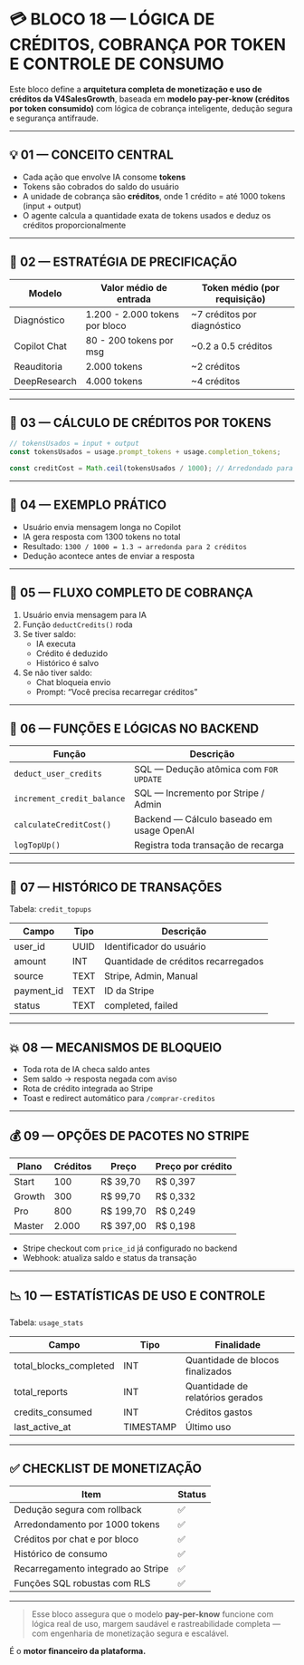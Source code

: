
# 💳 BLOCO 18 — LÓGICA DE CRÉDITOS, COBRANÇA POR TOKEN E CONTROLE DE CONSUMO

Este bloco define a **arquitetura completa de monetização e uso de créditos da V4SalesGrowth**, baseada em **modelo pay-per-know (créditos por token consumido)** com lógica de cobrança inteligente, dedução segura e segurança antifraude.

---

## 💡 01 — CONCEITO CENTRAL

- Cada ação que envolve IA consome **tokens**
- Tokens são cobrados do saldo do usuário
- A unidade de cobrança são **créditos**, onde 1 crédito = até 1000 tokens (input + output)
- O agente calcula a quantidade exata de tokens usados e deduz os créditos proporcionalmente

---

## 📏 02 — ESTRATÉGIA DE PRECIFICAÇÃO

| Modelo       | Valor médio de entrada         | Token médio (por requisição) |
|--------------|-------------------------------|------------------------------|
| Diagnóstico  | 1.200 - 2.000 tokens por bloco | ~7 créditos por diagnóstico  |
| Copilot Chat | 80 - 200 tokens por msg        | ~0.2 a 0.5 créditos           |
| Reauditoria  | 2.000 tokens                   | ~2 créditos                  |
| DeepResearch | 4.000 tokens                   | ~4 créditos                  |

---

## 🧠 03 — CÁLCULO DE CRÉDITOS POR TOKENS

```ts
// tokensUsados = input + output
const tokensUsados = usage.prompt_tokens + usage.completion_tokens;

const creditCost = Math.ceil(tokensUsados / 1000); // Arredondado para cima
```

---

## 🧾 04 — EXEMPLO PRÁTICO

- Usuário envia mensagem longa no Copilot
- IA gera resposta com 1300 tokens no total
- Resultado: `1300 / 1000 = 1.3 → arredonda para 2 créditos`
- Dedução acontece antes de enviar a resposta

---

## 🔁 05 — FLUXO COMPLETO DE COBRANÇA

1. Usuário envia mensagem para IA
2. Função `deductCredits()` roda
3. Se tiver saldo:
   - IA executa
   - Crédito é deduzido
   - Histórico é salvo
4. Se não tiver saldo:
   - Chat bloqueia envio
   - Prompt: “Você precisa recarregar créditos”

---

## 🧪 06 — FUNÇÕES E LÓGICAS NO BACKEND

| Função                 | Descrição                                    |
|------------------------|-----------------------------------------------|
| `deduct_user_credits`  | SQL — Dedução atômica com `FOR UPDATE`        |
| `increment_credit_balance` | SQL — Incremento por Stripe / Admin     |
| `calculateCreditCost()`| Backend — Cálculo baseado em usage OpenAI     |
| `logTopUp()`           | Registra toda transação de recarga            |

---

## 🧾 07 — HISTÓRICO DE TRANSAÇÕES

Tabela: `credit_topups`

| Campo         | Tipo     | Descrição                                |
|---------------|----------|-------------------------------------------|
| user_id       | UUID     | Identificador do usuário                  |
| amount        | INT      | Quantidade de créditos recarregados       |
| source        | TEXT     | Stripe, Admin, Manual                     |
| payment_id    | TEXT     | ID da Stripe                              |
| status        | TEXT     | completed, failed                         |

---

## 💥 08 — MECANISMOS DE BLOQUEIO

- Toda rota de IA checa saldo antes
- Sem saldo → resposta negada com aviso
- Rota de crédito integrada ao Stripe
- Toast e redirect automático para `/comprar-creditos`

---

## 💰 09 — OPÇÕES DE PACOTES NO STRIPE

| Plano   | Créditos | Preço     | Preço por crédito |
|---------|----------|-----------|--------------------|
| Start   | 100      | R$ 39,70  | R$ 0,397           |
| Growth  | 300      | R$ 99,70  | R$ 0,332           |
| Pro     | 800      | R$ 199,70 | R$ 0,249           |
| Master  | 2.000    | R$ 397,00 | R$ 0,198           |

- Stripe checkout com `price_id` já configurado no backend
- Webhook: atualiza saldo e status da transação

---

## 📉 10 — ESTATÍSTICAS DE USO E CONTROLE

Tabela: `usage_stats`

| Campo                  | Tipo | Finalidade                                  |
|------------------------|------|----------------------------------------------|
| total_blocks_completed | INT  | Quantidade de blocos finalizados            |
| total_reports          | INT  | Quantidade de relatórios gerados            |
| credits_consumed       | INT  | Créditos gastos                              |
| last_active_at         | TIMESTAMP | Último uso                             |

---

## ✅ CHECKLIST DE MONETIZAÇÃO

| Item                                  | Status |
|---------------------------------------|--------|
| Dedução segura com rollback           | ✅     |
| Arredondamento por 1000 tokens        | ✅     |
| Créditos por chat e por bloco         | ✅     |
| Histórico de consumo                  | ✅     |
| Recarregamento integrado ao Stripe    | ✅     |
| Funções SQL robustas com RLS          | ✅     |

---

> Esse bloco assegura que o modelo **pay-per-know** funcione com lógica real de uso, margem saudável e rastreabilidade completa — com engenharia de monetização segura e escalável.

É o **motor financeiro da plataforma.**
